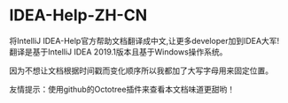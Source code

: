 # IDEA-Help-ZH-CN
将IntelliJ IDEA-Help官方帮助文档翻译成中文,让更多developer加到IDEA大军!<br>
翻译是基于IntelliJ IDEA 2019.1版本且基于Windows操作系统。

因为不想让文档根据时间戳而变化顺序所以我都加了大写字母用来固定位置。

友情提示：使用github的Octotree插件来查看本文档味道更甜哟！